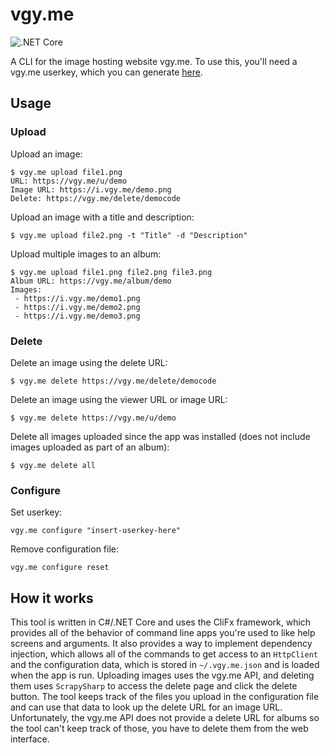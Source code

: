 # vgy.me
![.NET Core](https://github.com/Merlin04/vgy.me/workflows/.NET%20Core/badge.svg)

A CLI for the image hosting website vgy.me. To use this, you'll need a vgy.me userkey, which you can generate [here](https://vgy.me/account/details). 

## Usage

### Upload

Upload an image:
```
$ vgy.me upload file1.png
URL: https://vgy.me/u/demo
Image URL: https://i.vgy.me/demo.png
Delete: https://vgy.me/delete/democode
```

Upload an image with a title and description:
```
$ vgy.me upload file2.png -t "Title" -d "Description"
```

Upload multiple images to an album:
```
$ vgy.me upload file1.png file2.png file3.png
Album URL: https://vgy.me/album/demo
Images:
 - https://i.vgy.me/demo1.png
 - https://i.vgy.me/demo2.png
 - https://i.vgy.me/demo3.png
```

### Delete

Delete an image using the delete URL:
```
$ vgy.me delete https://vgy.me/delete/democode
```

Delete an image using the viewer URL or image URL:
```
$ vgy.me delete https://vgy.me/u/demo
```

Delete all images uploaded since the app was installed (does not include images uploaded as part of an album):
```
$ vgy.me delete all
```

### Configure

Set userkey:
```
vgy.me configure "insert-userkey-here"
```

Remove configuration file:
```
vgy.me configure reset
```

## How it works
This tool is written in C#/.NET Core and uses the CliFx framework, which provides all of the behavior of command line apps you're used to like help screens and arguments. It also provides a way to implement dependency injection, which allows all of the commands to get access to an `HttpClient` and the configuration data, which is stored in `~/.vgy.me.json` and is loaded when the app is run. Uploading images uses the vgy.me API, and deleting them uses `ScrapySharp` to access the delete page and click the delete button. The tool keeps track of the files you upload in the configuration file and can use that data to look up the delete URL for an image URL. Unfortunately, the vgy.me API does not provide a delete URL for albums so the tool can't keep track of those, you have to delete them from the web interface.
